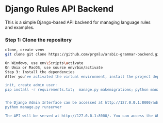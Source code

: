 # Django Rules API Backend

This is a simple Django-based API backend for managing language rules and examples.

### Step 1: Clone the repository

```bash
clone, create venv
git clone git clone https://github.com/prgmlu/arabic-grammar-backend.git; cd arabic-grammar-backend; python3 -m venv env

On Windows, use env\Scripts\activate
On Unix or MacOS, use source env/bin/activate
Step 3: Install the dependencies
After you've activated the virtual environment, install the project dependencies and initialize with:

init, create admin user:
pip install -r requirements.txt;  manage.py makemigrations; python manage.py migrate; python manage.py populate_db; python manage.py createsuperuser


The Django Admin Interface can be accessed at http://127.0.0.1:8000/admin/.
python manage.py runserver

The API will be served at http://127.0.0.1:8000/. You can access the API at http://127.0.0.1:8000/api/rules/.
